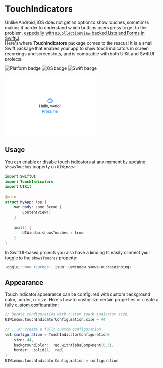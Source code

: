 # TouchIndicators
Unlike Android, iOS does not get an option to show touches, sometimes making it harder to understand which buttons users press to get to the problem, [especially with `UICollectionView`-backed Lists and Forms in SwiftUI](https://x.com/leonatan/status/1709161093392703642).  
Here's where **TouchIndicators** package comes to the rescue! It is a small Swift package that enables your app to show touch indicators in screen recordings and screenshots, and is compatible with both UIKit and SwiftUI projects.

![Platform badge] ![OS badge] ![Swift badge]

![Example]

## Usage
You can enable or disable touch indicators at any moment by updaing `showsTouches` property on `UIWindow`:
```swift
import SwiftUI
import TouchIndicators
import UIKit

@main
struct MyApp: App {
    var body: some Scene {
        ContentView()
    }

    init() {
        UIWindow.showsTouches = true
    }
}
```

In SwiftUI-based projects you also have a binding to easily connect your toggle to the `showsTouches` property:
```swift
Toggle("Show touches", isOn: UIWindow.showsTouchesBinding)
```

## Appearance
Touch indicator appearance can be configured with custom background color, border, or size. Here's how to customize certain properties or create a fully custom configuration:
```swift
// Update configuration with custom touch indicator size...
UIWindow.touchIndicatorConfiguration.size = 44

// ...or create a fully custom configuration
let configuration = TouchIndicatorConfiguration(
    size: 44,
    backgroundColor: .red.withAlphaComponent(0.5),
    border: .solid(1, .red)
)
UIWindow.touchIndicatorConfiguration = configuration
```

[Platform badge]: https://img.shields.io/badge/Platform-iOS-green
[OS badge]: https://img.shields.io/badge/iOS-12.0+-green
[Swift badge]: https://img.shields.io/badge/Swift-5.9-orange
[Example]: ./Media/example.gif